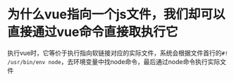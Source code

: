 # 为什么vue指向一个js文件，我们却可以直接通过vue命令直接取执行它
执行vue时，它等价于执行指向软链接对应的实际文件，系统会根据文件首行的`#! /usr/bin/env node`，去环境变量中找node命令，最后通过node命令执行实际文件
